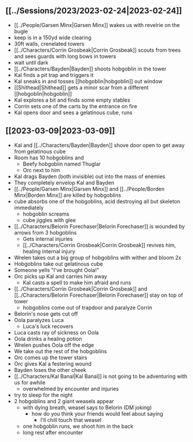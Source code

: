 ## [[../Sessions/2023/2023-02-24|2023-02-24]]
- [[../People/Garsen Minx|Garsen Minx]] wakes us with revelrie on the bugle
- keep is in a 150yd wide clearing
- 30ft walls, crenelated towers
- [[../Characters/Corrin Grosbeak|Corrin Grosbeak]] scouts from trees and sees guards with long bows in towers
- wait until dark
- [[../Characters/Bayden|Bayden]] shoots hobgoblin in the tower
- Kal finds a pit trap and triggers it
- Kal sneaks in and tosses [[hobgoblin|hobgoblin]] out window
- [[Shithead|Shithead]] gets a minor scar from a different [[hobgoblin|hobgoblin]]
- Kal explores a bit and finds some empty stables
- Corrin sets one of the carts by the entrance on fire
- Kal opens door and sees a gelatinous cube, runs

## [[2023-03-09|2023-03-09]]
- Kal and [[../Characters/Bayden|Bayden]] shove door open to get away from gelatinous cube
- Room has 10 hobgoblins and
	- Beefy hobgoblin named Thuglar
	- Orc next to him
- Kal drags Bayden (both invisible) out into the mass of enemies
- They completely envelop Kal and Bayden
- [[../People/Garsen Minx|Garsen Minx]] and [[../People/Borden Minx|Borden Minx]] are killed by hobgoblins
- cube absorbs one of the hobgoblins, acid destroying all but skeleton immediately
	- hobgoblin screams
	- cube jiggles with glee
- [[../Characters/Belorin Forechaser|Belorin Forechaser]] is wounded by arrows from 3 hobgoblins
	- Gets internal injuries
	- [[../Characters/Corrin Grosbeak|Corrin Grosbeak]] revives him, healing internal injury
- Wrelen takes out a big group of hobgoblins with wither and bloom 2x
- Hobgoblins take out gelatinous cube
- Someone yells "I've brought Oola!"
- Orc picks up Kal and carries him away
	- Kal casts a spell to make him afraid and runs
- [[../Characters/Corrin Grosbeak|Corrin Grosbeak]] and [[../Characters/Belorin Forechaser|Belorin Forechaser]] stay on top of tower
	- hobgoblins come out of trapdoor and paralyze Corrin
- Belorin's nose gets cut off
- Oola paralyzes Luca
	- Luca's luck recovers
- Luca casts ray of sickness on Oola
- Oola drinks a healing potion
- Wrelen pushes Oola off the edge
- We take out the rest of the hobgoblins
- Orc comes up the tower stairs
- Orc gives Kal a festering wound
- Bayden loses the other cheek
- [[../Characters/Kal Banal|Kal Banal]] is not going to be adventuring with us for awhile
  - overwhelmed by encounter and injuries
- try to sleep for the night
- 2 hobgoblins and 2 giant weasels appear
  - with dying breath, weasel says to Belorin (DM joking)
    - how do you think your friends would feel about saying
      - I'll chill touch that weasel
  - one hobgoblin runs, we shoot him in the back
  - long rest after encounter